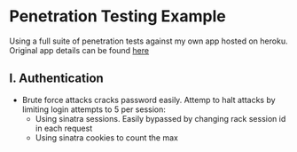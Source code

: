 Penetration Testing Example
===========================

Using a full suite of penetration tests against my own app hosted on heroku. Original app details can be found [here](https://github.com/foxjerem/bookmark-manager)

I. Authentication
-----------------
- Brute force attacks cracks password easily. Attemp to halt attacks by limiting login attempts to 5 per session:
  - Using sinatra sessions. Easily bypassed by changing rack session id in each request
  - Using sinatra cookies to count the max

